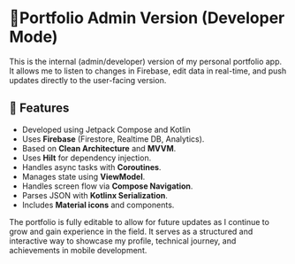 # 📜️**Portfolio Admin Version (Developer Mode)** 

This is the internal (admin/developer) version of my personal portfolio app. It allows me to listen to changes in Firebase, edit data in real-time, and push updates directly to the user-facing version.

## 🔧 Features

- Developed using Jetpack Compose and Kotlin
- Uses **Firebase** (Firestore, Realtime DB, Analytics).
- Based on **Clean Architecture** and **MVVM**.
- Uses **Hilt** for dependency injection.
- Handles async tasks with **Coroutines**.
- Manages state using **ViewModel**.
- Handles screen flow via **Compose Navigation**.
- Parses JSON with **Kotlinx Serialization**.
- Includes **Material icons** and components.


The portfolio is fully editable to allow for future updates as I continue to grow and gain experience in the field. It serves as a structured and interactive way to showcase my profile, technical journey, and achievements in mobile development.


